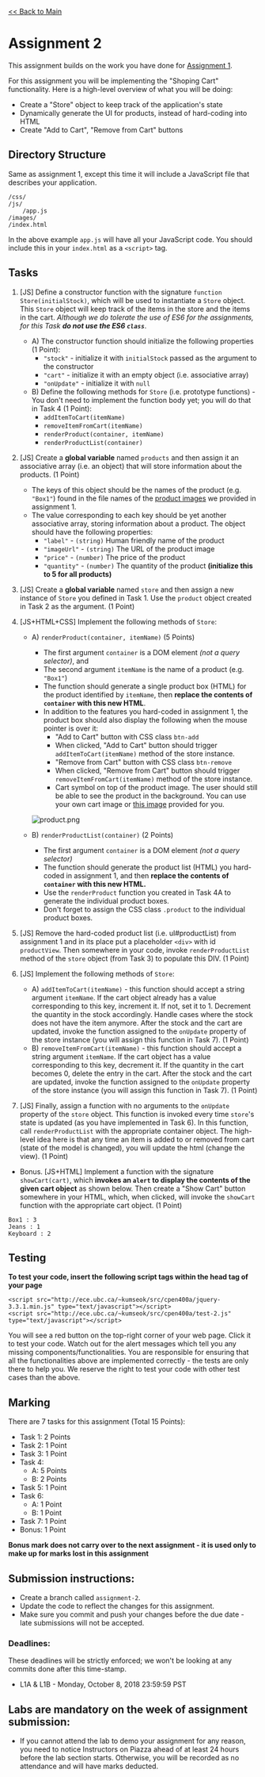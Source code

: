 [<< Back to Main](../README.md)

# Assignment 2

This assignment builds on the work you have done for [Assignment 1](./assignment-1.md).

For this assignment you will be implementing the "Shoping Cart" functionality. Here is a high-level overview of what you will be doing:

* Create a "Store" object to keep track of the application's state
* Dynamically generate the UI for products, instead of hard-coding into HTML
* Create "Add to Cart", "Remove from Cart" buttons


## Directory Structure

Same as assignment 1, except this time it will include a JavaScript file that describes your application.

```
/css/
/js/
    /app.js
/images/
/index.html
```

In the above example `app.js` will have all your JavaScript code. You should include this in your `index.html` as a `<script>` tag.


## Tasks

1. [JS] Define a constructor function with the signature `function Store(initialStock)`, which will be used to instantiate a `Store` object. This `Store` object will keep track of the items in the store and the items in the cart. *Although we do tolerate the use of ES6 for the assignments, for this Task **do not use the ES6 `class`***.
    * A) The constructor function should initialize the following properties (1 Point):
        * `"stock"` - initialize it with `initialStock` passed as the argument to the constructor
        * `"cart"` - initialize it with an empty object (i.e. associative array)
        * `"onUpdate"` - initialize it with `null`
    * B) Define the following methods for `Store` (i.e. prototype functions) - You don't need to implement the function body yet; you will do that in Task 4 (1 Point):
        * `addItemToCart(itemName)`
        * `removeItemFromCart(itemName)`
        * `renderProduct(container, itemName)`
        * `renderProductList(container)`

2. [JS] Create a **global variable** named `products` and then assign it an associative array (i.e. an object) that will store information about the products. (1 Point)
    * The keys of this object should be the names of the product (e.g. `"Box1"`) found in the file names of the [product images](./images/) we provided in assignment 1.
    * The value corresponding to each key should be yet another associative array, storing information about a product. The object should have the following properties:
        * `"label"` - `(string)` Human friendly name of the product
        * `"imageUrl"` - `(string)` The URL of the product image
        * `"price"` - `(number)` The price of the product
        * `"quantity"` - `(number)` The quantity of the product **(initialize this to 5 for all products)**

3. [JS] Create a **global variable** named `store` and then assign a new instance of `Store` you defined in Task 1. Use the `product` object created in Task 2 as the argument. (1 Point)

4. [JS+HTML+CSS] Implement the following methods of `Store`:
    * A) `renderProduct(container, itemName)` (5 Points)
        * The first argument `container` is a DOM element *(not a query selector)*, and
        * The second argument `itemName` is the name of a product (e.g. `"Box1"`)
        * The function should generate a single product box (HTML) for the product identified by `itemName`, then **replace the contents of `container` with this new HTML**.
        * In addition to the features you hard-coded in assignment 1, the product box should also display the following when the mouse pointer is over it:
            * "Add to Cart" button with CSS class `btn-add`
            * When clicked, "Add to Cart" button should trigger `addItemToCart(itemName)` method of the store instance.
            * "Remove from Cart" button with CSS class `btn-remove`
            * When clicked, "Remove from Cart" button should trigger `removeItemFromCart(itemName)` method of the store instance.
            * Cart symbol on top of the product image. The user should still be able to see the product in the background. You can use your own cart image or [this image](./cart.png) provided for you.

        ![product.png](./product.png?raw=true "Add to Cart, Remove from Cart")

    * B) `renderProductList(container)` (2 Points)
        * The first argument `container` is a DOM element *(not a query selector)*
        * The function should generate the product list (HTML) you hard-coded in assignment 1, and then **replace the contents of `container` with this new HTML.**
        * Use the `renderProduct` function you created in Task 4A to generate the individual product boxes.
        * Don't forget to assign the CSS class `.product` to the individual product boxes.

5. [JS] Remove the hard-coded product list (i.e. ul#productList) from assignment 1 and in its place put a placeholder `<div>` with id `productView`. Then somewhere in your code, invoke `renderProductList` method of the `store` object (from Task 3) to populate this DIV. (1 Point)

6. [JS] Implement the following methods of `Store`:
    * A) `addItemToCart(itemName)` - this function should accept a string argument `itemName`. If the cart object already has a value corresponding to this key, increment it. If not, set it to 1. Decrement the quantity in the stock accordingly. Handle cases where the stock does not have the item anymore. After the stock and the cart are updated, invoke the function assigned to the `onUpdate` property of the store instance (you will assign this function in Task 7). (1 Point)
    * B) `removeItemFromCart(itemName)` - this function should accept a string argument `itemName`. If the cart object has a value corresponding to this key, decrement it. If the quantity in the cart becomes 0, delete the entry in the cart. After the stock and the cart are updated, invoke the function assigned to the `onUpdate` property of the store instance (you will assign this function in Task 7). (1 Point)

7. [JS] Finally, assign a function with no arguments to the `onUpdate` property of the `store` object. This function is invoked every time `store`'s state is updated (as you have implemented in Task 6). In this function, call `renderProductList` with the appropriate container object. The high-level idea here is that any time an item is added to or removed from cart (state of the model is changed), you will update the html (change the view). (1 Point)


* Bonus. [JS+HTML] Implement a function with the signature `showCart(cart)`, which **invokes an `alert` to display the contents of the given cart object** as shown below. Then create a "Show Cart" button somewhere in your HTML, which, when clicked, will invoke the `showCart` function with the appropriate cart object. (1 Point)

```
Box1 : 3
Jeans : 1
Keyboard : 2
```


## Testing

**To test your code, insert the following script tags within the head tag of your page**
```
<script src="http://ece.ubc.ca/~kumseok/src/cpen400a/jquery-3.3.1.min.js" type="text/javascript"></script>
<script src="http://ece.ubc.ca/~kumseok/src/cpen400a/test-2.js" type="text/javascript"></script>
```
You will see a red button on the top-right corner of your web page. Click it to test your code.
Watch out for the alert messages which tell you any missing components/functionalities. You are responsible for ensuring that all the functionalities above are implemented correctly - the tests are only there to help you. We reserve the right to test your code with other test cases than the above.


## Marking

There are 7 tasks for this assignment (Total 15 Points):
* Task 1: 2 Points
* Task 2: 1 Point
* Task 3: 1 Point
* Task 4:
  * A: 5 Points
  * B: 2 Points
* Task 5: 1 Point
* Task 6:
  * A: 1 Point
  * B: 1 Point
* Task 7: 1 Point
* Bonus: 1 Point

**Bonus mark does not carry over to the next assignment - it is used only to make up for marks lost in this assignment**


## Submission instructions:

* Create a branch called `assignment-2`.
* Update the code to reflect the changes for this assignment.
* Make sure you commit and push your changes before the due date - late submissions will not be accepted.


### Deadlines:

These deadlines will be strictly enforced; we won't be looking at any commits done after this time-stamp.

* L1A & L1B - Monday, October 8, 2018 23:59:59 PST


## Labs are mandatory on the week of assignment submission:

* If you cannot attend the lab to demo your assignment for any reason, you need to notice Instructors on Piazza ahead of at least 24 hours before the lab section starts. Otherwise, you will be recorded as no attendance and will have marks deducted.
